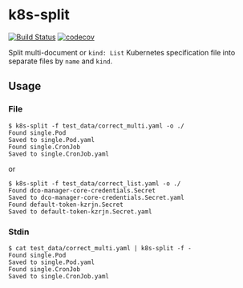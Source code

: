 # k8s-split

[![Build Status](https://travis-ci.com/leominov/k8s-split.svg?branch=master)](https://travis-ci.com/leominov/k8s-split)
[![codecov](https://codecov.io/gh/leominov/k8s-split/branch/master/graph/badge.svg)](https://codecov.io/gh/leominov/k8s-split)

Split multi-document or `kind: List` Kubernetes specification file into separate files by `name` and `kind`.

## Usage

### File

```
$ k8s-split -f test_data/correct_multi.yaml -o ./
Found single.Pod
Saved to single.Pod.yaml
Found single.CronJob
Saved to single.CronJob.yaml
```

or

```
$ k8s-split -f test_data/correct_list.yaml -o ./
Found dco-manager-core-credentials.Secret
Saved to dco-manager-core-credentials.Secret.yaml
Found default-token-kzrjn.Secret
Saved to default-token-kzrjn.Secret.yaml
```

### Stdin

```
$ cat test_data/correct_multi.yaml | k8s-split -f -
Found single.Pod
Saved to single.Pod.yaml
Found single.CronJob
Saved to single.CronJob.yaml
```
